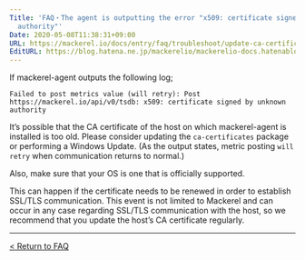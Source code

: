 ```yaml
---
Title: 'FAQ・The agent is outputting the error "x509: certificate signed by unknown
  authority"'
Date: 2020-05-08T11:38:31+09:00
URL: https://mackerel.io/docs/entry/faq/troubleshoot/update-ca-certificates
EditURL: https://blog.hatena.ne.jp/mackerelio/mackerelio-docs.hatenablog.mackerel.io/atom/entry/26006613563838455
---
```


If mackerel-agent outputs the following log;

```
Failed to post metrics value (will retry): Post https://mackerel.io/api/v0/tsdb: x509: certificate signed by unknown authority
```

It’s possible that the CA certificate of the host on which mackerel-agent is installed is too old. Please consider updating the `ca-certificates` package or performing a Windows Update. (As the output states, metric posting `will retry` when communication returns to normal.)

Also, make sure that your OS is one that is officially supported.

This can happen if the certificate needs to be renewed in order to establish SSL/TLS communication. This event is not limited to Mackerel and can occur in any case regarding SSL/TLS communication with the host, so we recommend that you update the host’s CA certificate regularly.

---

[< Return to FAQ](https://mackerel.io/docs/entry/faq)
